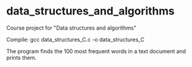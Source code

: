 # data_structures_and_algorithms
Course project for "Data structures and algorithms"

Compile: gcc data_structures_C.c -o data_structures_C

The program finds the 100 most frequent words in a text document and prints them.
